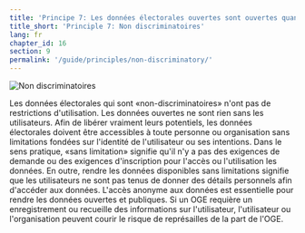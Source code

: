 ```yaml
---
title: 'Principe 7: Les données électorales ouvertes sont ouvertes quand elles ne sont pas discriminatoires et accessibles à tout le monde pour une utilisation sans limitations'
title_short: 'Principle 7: Non discriminatoires'
lang: fr
chapter_id: 16
section: 9
permalink: '/guide/principles/non-discriminatory/'
---
```


![Non discriminatoires](/images/inventory/principles/non-discriminatory.png)

Les données électorales qui sont «non-discriminatoires» n'ont pas de restrictions d'utilisation. Les données ouvertes ne sont rien sans les utilisateurs. Afin de libérer vraiment leurs potentiels, les données électorales doivent être accessibles à toute personne ou organisation sans limitations fondées sur l'identité de l'utilisateur ou ses intentions. Dans le sens pratique, «sans limitation» signifie qu'il n'y a pas des exigences de demande ou des exigences d'inscription pour l'accès ou l'utilisation les données. En outre, rendre les données disponibles sans limitations signifie que les utilisateurs ne sont pas tenus de donner des détails personnels afin d'accéder aux données. L'accès anonyme aux données est essentielle pour rendre les données ouvertes et publiques. Si un OGE requière un enregistrement ou recueille des informations sur l'utilisateur, l'utilisateur ou l'organisation peuvent courir le risque de représailles de la part de l'OGE.
